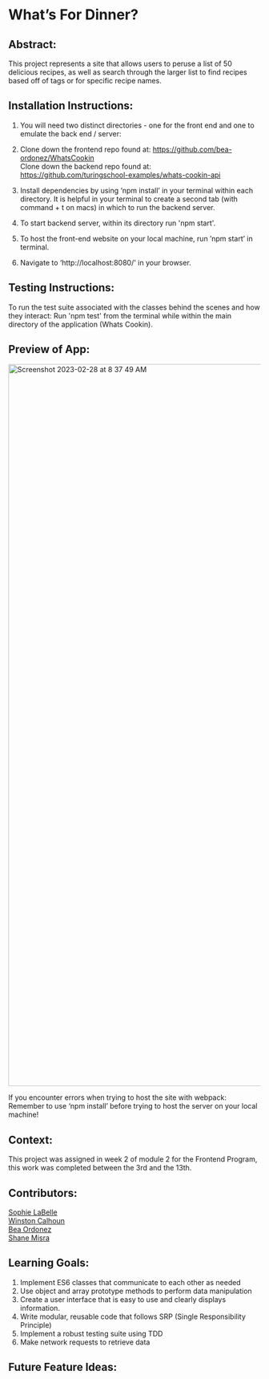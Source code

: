 # What’s For Dinner?

## Abstract:
[//]: <>
This project represents a site that allows users to peruse a list of 50 delicious recipes, as well as search through the larger list to find recipes based off of tags or for specific recipe names.


## Installation Instructions:
[//]: <>
1. You will need two distinct directories - one for the front end and one to emulate the back end / server:

1. Clone down the frontend repo found at: https://github.com/bea-ordonez/WhatsCookin \
Clone down the backend repo found at: https://github.com/turingschool-examples/whats-cookin-api

1. Install dependencies by using ‘npm install’ in your terminal within each directory. It is helpful in your terminal to create a second tab (with command + t on macs) in which to run the backend server.

1. To start backend server, within its directory run 'npm start'.

1. To host the front-end website on your local machine, run ’npm start’ in terminal.

1. Navigate to ‘http://localhost:8080/' in your browser.

## Testing Instructions:
[//]: <>

To run the test suite associated with the classes behind the scenes and how they interact: 
Run 'npm test' from the terminal while within the main directory of the application (Whats Cookin).


## Preview of App:
[//]: <>
<img width="1440" alt="Screenshot 2023-02-28 at 8 37 49 AM" src="https://user-images.githubusercontent.com/117242156/221904138-a8d3c5f7-8b8a-409c-a70a-c2b5f2a61a9d.png">

If you encounter errors when trying to host the site with webpack: Remember to use ‘npm install’ before trying to host the server on your local machine!

## Context:
[//]: <>
This project was assigned in week 2 of module 2 for the Frontend Program, this work was completed between the 3rd and the 13th.

## Contributors:
[//]: <>
[Sophie LaBelle](https://github.com/sophielabelle)\
[Winston Calhoun](https://github.com/WinstonCalhoun)\
[Bea Ordonez](https://github.com/bea-ordonez)\
[Shane Misra](https://github.com/sdmisra)

## Learning Goals:
[//]: <>
1. Implement ES6 classes that communicate to each other as needed
1. Use object and array prototype methods to perform data manipulation
1. Create a user interface that is easy to use and clearly displays information.
1. Write modular, reusable code that follows SRP (Single Responsibility Principle)
1. Implement a robust testing suite using TDD
1. Make network requests to retrieve data

## Future Feature Ideas:
[//]: <>
